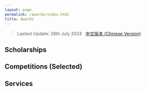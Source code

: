 ```yaml
---
layout: page
permalink: /awards/index.html
title: Awards
---
```


> Lastest Update: 28th July 2024 &nbsp; [中文版本 (Chinese Version)](https://collapsar0615.github.io/file/awards-zh/)

## Scholarships



## Competitions (Selected)



## Services


